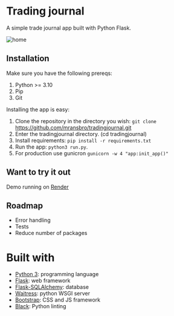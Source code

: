 # Trading journal

A simple trade journal app built with Python Flask.

![home](https://github.com/mransbro/tradingjournal/blob/main/img/homepage.png)

## Installation

Make sure you have the following prereqs:

1. Python >= 3.10
2. Pip
3. Git

Installing the app is easy:

1. Clone the repository in the directory you wish: `git clone` https://github.com/mransbro/tradingjournal.git
2. Enter the tradingjournal directory. (cd tradingjournal)
3. Install requirements: `pip install -r requirements.txt`
4. Run the app: `python3 run.py`.
5. For production use gunicron `gunicorn -w 4 "app:init_app()"`

## Want to try it out

Demo running on [Render](https://tradingjounral.onrender.com)

## Roadmap

- Error handling
- Tests
- Reduce number of packages

# Built with

- [Python 3](https://python.org): programming language
- [Flask](https://flask.palletsprojects.com): web framework
- [Flask-SQLAlchemy](https://flask-sqlalchemy.palletsprojects.com): database
- [Waitress](https://docs.pylonsproject.org/projects/waitress/en/stable/): python WSGI server
- [Bootstrap](https://getbootstrap.com/): CSS and JS framework
- [Black](https://black.readthedocs.io/en/stable/): Python linting
